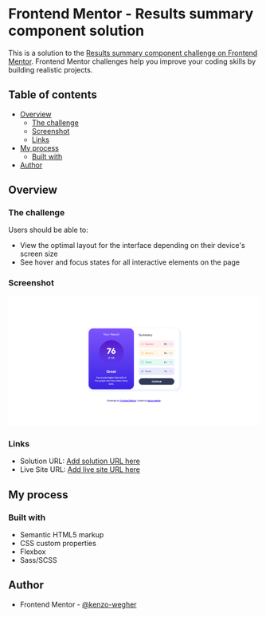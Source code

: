 # Frontend Mentor - Results summary component solution

This is a solution to the [Results summary component challenge on Frontend Mentor](https://www.frontendmentor.io/challenges/results-summary-component-CE_K6s0maV). Frontend Mentor challenges help you improve your coding skills by building realistic projects. 

## Table of contents

- [Overview](#overview)
  - [The challenge](#the-challenge)
  - [Screenshot](#screenshot)
  - [Links](#links)
- [My process](#my-process)
  - [Built with](#built-with)
- [Author](#author)

## Overview

### The challenge

Users should be able to:

- View the optimal layout for the interface depending on their device's screen size
- See hover and focus states for all interactive elements on the page

### Screenshot

![](design/screenshot.png)

### Links

- Solution URL: [Add solution URL here](https://github.com/kenzo-wegher/frontendmentor-results-summary-component-main)
- Live Site URL: [Add live site URL here](https://kenzo-wegher.github.io/frontendmentor-results-summary-component-main/)

## My process

### Built with

- Semantic HTML5 markup
- CSS custom properties
- Flexbox
- Sass/SCSS

## Author

- Frontend Mentor - [@kenzo-wegher](https://www.frontendmentor.io/profile/kenzo-wegher)
